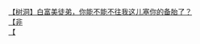 [【树洞】白富美徒弟，你能不能不往我这儿塞你的备胎了？](http://tieba.baidu.com/p/2611482676?see_lz=1&pn=)   
[【非](http://tieba.baidu.com/p/2611510123?see_lz=1&pn=)   
[【](http://tieba.baidu.com/p/2610394677?see_lz=1&pn=)   
